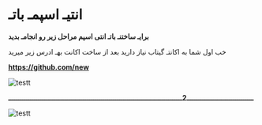 انتیـ اسپمـ باتـ
============
 **برایـ ساختنـ باتـ انتی اسپم مراحل زیر رو انجامـ بدید**


خب اول شما به اکانتـ گیتاب نیاز دارید 
بعد از ساخت اکانت بهـ ادرس زیر میرید 

**https://github.com/new**

![testt](http://s3.picofile.com/file/8221045300/%D9%81356%D8%A7%D8%A8%D8%BA%D8%A7.png)

**ـــــــــــــــــــــــــــــــــ2ــــــــــــــــــــــــــــــــــــــــــــــــــــــــــــــــــــــــــــــــــــــ**

![testt](http://s3.picofile.com/file/8221046976/%D8%A8%D8%A8%D8%A8%DB%8C%D8%AB6.png)
